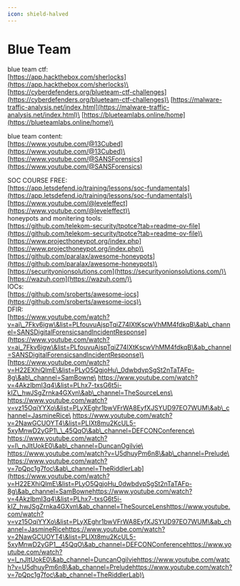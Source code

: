 ```yaml
---
icon: shield-halved
---
```


# Blue Team

blue team ctf:\
[https://app.hackthebox.com/sherlocks](https://app.hackthebox.com/sherlocks)\
[https://cyberdefenders.org/blueteam-ctf-challenges](https://cyberdefenders.org/blueteam-ctf-challenges)\
[https://malware-traffic-analysis.net/index.html](https://malware-traffic-analysis.net/index.html)\
[https://blueteamlabs.online/home](https://blueteamlabs.online/home)\


blue team content:\
[https://www.youtube.com/@13Cubed](https://www.youtube.com/@13Cubed)\
[https://www.youtube.com/@SANSForensics](https://www.youtube.com/@SANSForensics)



SOC COURSE FREE:[\
](https://app.letsdefend.io/training/lessons/soc-fundamentals)[https://app.letsdefend.io/training/lessons/soc-fundamentals](https://app.letsdefend.io/training/lessons/soc-fundamentals)\
[https://www.youtube.com/@leveleffect](https://www.youtube.com/@leveleffect)\
\
honeypots and monitering tools:\
[https://github.com/telekom-security/tpotce?tab=readme-ov-file](https://github.com/telekom-security/tpotce?tab=readme-ov-file)\
[https://www.projecthoneypot.org/index.php](https://www.projecthoneypot.org/index.php)\
[https://github.com/paralax/awesome-honeypots](https://github.com/paralax/awesome-honeypots)\
[https://securityonionsolutions.com](https://securityonionsolutions.com/)\
[https://wazuh.com](https://wazuh.com/)\
\
IOCs:\
[https://github.com/sroberts/awesome-iocs](https://github.com/sroberts/awesome-iocs)\
\
DFIR:\
[https://www.youtube.com/watch?v=ai\_7Fkv6igw\&list=PLfouvuAjspTqiZ74IXtKscwVhMM4fdkqB\&ab\_channel=SANSDigitalForensicsandIncidentResponse](https://www.youtube.com/watch?v=ai_7Fkv6igw\&list=PLfouvuAjspTqiZ74IXtKscwVhMM4fdkqB\&ab_channel=SANSDigitalForensicsandIncidentResponse)\
[https://www.youtube.com/watch?v=H22EXhiQlmE\&list=PLyO5QgjoHu\_0dwbdvpSgSt2nTaTAFp-8g\&ab\_channel=SamBowne\
https://www.youtube.com/watch?v=4AkzIbmI3q4\&list=PLhx7-txsG6t5i-kIZ\_hwJSgZrnka4GXvn\&ab\_channel=TheSourceLens\
https://www.youtube.com/watch?v=vz15OqiYYXo\&list=PLyXEghr1bwVFrWA8EyfXJSYUD97EO7WUM\&ab\_channel=JasmineRice\
https://www.youtube.com/watch?v=2NawGCUOYT4\&list=PLIXt8mu2KcUL5-5xyMnwD2yGP1\_\_45QqO\&ab\_channel=DEFCONConference\
https://www.youtube.com/watch?v=I\_nJltUokE0\&ab\_channel=DuncanOgilvie\
https://www.youtube.com/watch?v=U5dhuyPm6n8\&ab\_channel=Prelude\
https://www.youtube.com/watch?v=7pQpc1g7foc\&ab\_channel=TheRiddlerLab](https://www.youtube.com/watch?v=H22EXhiQlmE\&list=PLyO5QgjoHu_0dwbdvpSgSt2nTaTAFp-8g\&ab_channel=SamBownehttps://www.youtube.com/watch?v=4AkzIbmI3q4\&list=PLhx7-txsG6t5i-kIZ_hwJSgZrnka4GXvn\&ab_channel=TheSourceLenshttps://www.youtube.com/watch?v=vz15OqiYYXo\&list=PLyXEghr1bwVFrWA8EyfXJSYUD97EO7WUM\&ab_channel=JasmineRicehttps://www.youtube.com/watch?v=2NawGCUOYT4\&list=PLIXt8mu2KcUL5-5xyMnwD2yGP1__45QqO\&ab_channel=DEFCONConferencehttps://www.youtube.com/watch?v=I_nJltUokE0\&ab_channel=DuncanOgilviehttps://www.youtube.com/watch?v=U5dhuyPm6n8\&ab_channel=Preludehttps://www.youtube.com/watch?v=7pQpc1g7foc\&ab_channel=TheRiddlerLab)\


